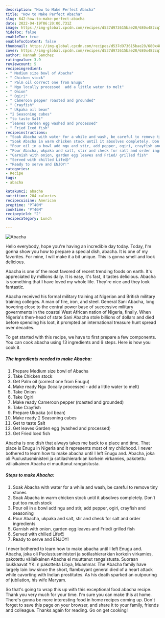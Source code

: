 ```yaml
---
description: "How to Make Perfect Abacha"
title: "How to Make Perfect Abacha"
slug: 642-how-to-make-perfect-abacha
date: 2022-04-19T06:20:00.731Z
image: https://img-global.cpcdn.com/recipes/d537d973615bae20/680x482cq70/abacha-recipe-main-photo.jpg
hideToc: false
enableToc: true
enableTocContent: false
thumbnail: https://img-global.cpcdn.com/recipes/d537d973615bae20/680x482cq70/abacha-recipe-main-photo.jpg
cover: https://img-global.cpcdn.com/recipes/d537d973615bae20/680x482cq70/abacha-recipe-main-photo.jpg
author: Hannah Sanchez
ratingvalue: 3.9
reviewcount: 5
recipeingredient:
- " Medium size bowl of Abacha"
- " Chicken stock"
- " Palm oil correct one from Enugu"
- " Ngu locally processed  add a little water to melt"
- " Onion"
- " Ogiri"
- " Cameroon pepper roasted and grounded"
- " Crayfish"
- " Ukpaka oil bean"
- "2 Seasoning cubes"
- "to taste Salt"
- "leaves Garden egg washed and processed"
- " Fried Iced fish"
recipeinstructions:
- "Soak Abacha with water for a while and wash, be careful to remove tiny stones"
- "Soak Abacha in warm chicken stock until it absolves completely. Don’t put too much stock"
- "Pour oil in a bowl add ngu and stir, add pepper, ogiri, crayfish and seasoning"
- "Pour Abacha, ukpaka and salt, stir and check for salt and order ingredients"
- "Garnish with onion, garden egg leaves and Fried/ grilled fish"
- "Served with chilled Life😍"
- "Ready to serve and ENJOY!"
categories:
- Recipe
tags:
- abacha

katakunci: abacha 
nutrition: 204 calories
recipecuisine: American
preptime: "PT40M"
cooktime: "PT46M"
recipeyield: "2"
recipecategory: Lunch

---
```



![Abacha](https://img-global.cpcdn.com/recipes/d537d973615bae20/680x482cq70/abacha-recipe-main-photo.jpg)

Hello everybody, hope you're having an incredible day today. Today, I'm gonna show you how to prepare a special dish, abacha. It is one of my favorites. For mine, I will make it a bit unique. This is gonna smell and look delicious.

Abacha is one of the most favored of recent trending foods on earth. It's appreciated by millions daily. It is easy, it's fast, it tastes delicious. Abacha is something that I have loved my whole life. They're nice and they look fantastic.

Abacha received his formal military training at Nigerian and British military training colleges. A man of fire, iron, and steel. General Sani Abacha, long hovering close to the central power base of successive military governments in the coastal West African nation of Nigeria, finally. When Nigeria&#39;s then-head of state Sani Abacha stole billions of dollars and died before spending his loot, it prompted an international treasure hunt spread over decades.


To get started with this recipe, we have to first prepare a few components. You can cook abacha using 13 ingredients and 6 steps. Here is how you cook it.

<!--inarticleads1-->

##### The ingredients needed to make Abacha:

1. Prepare  Medium size bowl of Abacha
1. Take  Chicken stock
1. Get  Palm oil (correct one from Enugu)
1. Make ready  Ngu (locally processed - add a little water to melt)
1. Take  Onion
1. Take  Ogiri
1. Make ready  Cameroon pepper (roasted and grounded)
1. Take  Crayfish
1. Prepare  Ukpaka (oil bean)
1. Make ready 2 Seasoning cubes
1. Get to taste Salt
1. Get leaves Garden egg (washed and processed)
1. Get  Fried Iced fish


Abacha is one dish that always takes me back to a place and time. That place is Enugu in Nigeria and it represents most of my childhood. I never bothered to learn how to make abacha until I left Enugu and. Abacha, joka oli Puolustusministeri ja sotilashierarkian korkein virkamies, pakotettu väliaikainen Abacha ei muuttanut rangaistusta. 

<!--inarticleads2-->

##### Steps to make Abacha:

1. Soak Abacha with water for a while and wash, be careful to remove tiny stones
1. Soak Abacha in warm chicken stock until it absolves completely. Don’t put too much stock
1. Pour oil in a bowl add ngu and stir, add pepper, ogiri, crayfish and seasoning
1. Pour Abacha, ukpaka and salt, stir and check for salt and order ingredients
1. Garnish with onion, garden egg leaves and Fried/ grilled fish
1. Served with chilled Life😍
1. Ready to serve and ENJOY!

I never bothered to learn how to make abacha until I left Enugu and. Abacha, joka oli Puolustusministeri ja sotilashierarkian korkein virkamies, pakotettu väliaikainen Abacha ei muuttanut rangaistusta. Suoraan loukkaavat YK: n pakotteita Libya, Muammar. The Abacha family have largely lain low since the short, flamboyant general died of a heart attack while cavorting with Indian prostitutes. As his death sparked an outpouring of jubilation, his wife Maryam. 

So that's going to wrap this up with this exceptional food abacha recipe. Thank you very much for your time. I'm sure you can make this at home. There's gonna be more interesting food in home recipes coming up. Don't forget to save this page on your browser, and share it to your family, friends and colleague. Thanks again for reading. Go on get cooking!
